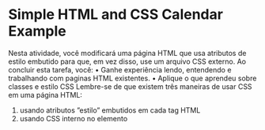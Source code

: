 # Simple HTML and CSS Calendar Example

Nesta atividade, você modificará uma página HTML que usa atributos de estilo embutido para que, em vez
disso, use um arquivo CSS externo.
Ao concluir esta tarefa, você:
• Ganhe experiência lendo, entendendo e trabalhando com paginas HTML existentes.
• Aplique o que aprendeu sobre classes e estilo CSS
Lembre-se de que existem três maneiras de usar CSS em uma página HTML:
1. usando atributos ”estilo” embutidos em cada tag HTML
2. usando CSS interno no elemento <style> do cabeçalho da página HTML
3. usando CSS externo em um arquivo .css separado que é referido na página HTML usando a tag <link>
Nesta tarefa, o codigo-fonte HTML da página disponibilizada usa a opção 1 para exibir um calendário para
um mês específico, que inclui alguns eventos com código de cores e outros estilos. O objetivo é modificar
a página para que ela não use atributos in-line, mas use a opção 3 para incluir todo o CSS em um arquivo
externo separado.
Baixe o HTML original na pagina da disciplina e salve como ficheiro ”calendar.html” no seu computador. Ao
abri-lo em seu navegador, você verá um calendário para o mês de agosto de 2017, que inclui:
• uma foto de um cachorro no topo
• uma grade mostrando as semanas do mês no formato de domingo a sábado
• dias do calendário codificado com diferentes cores para cada evento
Ao inspecionar o codigo-fonte HTML, verá que todo o conteúdo está em uma tabela (usando a tag <table>),
que é organizada em linhas (usando <tr>) e, em seguida, em colunas (usando <th> e <td>) dentro de cada
linha. Nesta tabela, também estamos usando os elementos <thead> e <tbody>, que são elementos filhos da
<table>. Eles não foram discutidos na lição, mas são usados para simplesmente fornecer mais organização
ao conteúdo da tabela. Por fim, observe que a maioria dos elementos HTML possui um atributo ”class” que
ajuda a agrupar elementos para ”estilizar” e que a maioria também possui um atributo ”style” que especifica a
aparência do elemento usando CSS embutido.
Conforme discutido nas lições , uma das desvantagens do uso de CSS embutido é que ele pode levar a
grandes quantidades de código repetitivo, o que pode ser difícil de manter e alterar. Como você ver neste
exemplo, há muitos lugares em que o estilo foi copiado e colado para criar elementos diferentes e, se algo
mudasse, seria intensivo a alteração e manutenção manualmente.
Nesta atividade, você deve modificar ou ”refatorar” o código HTML existente para que ele use um ficheiro
CSS externo em vez de CSS embutido. Crie um arquivo calendar.css (renomea para fins de classificação!
exemplo calendar_codigoestudante.css ) E use a tag <link> no cabeçalho de calendar.html para vinculá-lo a
essa página. Em seguida, crie regras CSS em calendar.css com base nos atributos de ”estilo” dos elementos
HTML em calendar.html. Agrupe as regras com base nos atributos da ”classe” dos elementos e / ou nos
tipos de elementos HTML, mantendo exatamente as mesmas regras de estilo. Quando terminar de colocar as
regras CSS em calendar.css, exclua os atributos ”style” para todos os elementos HTML em calendar.html. Se
fizer isso corretamente, a página HTML renderizada devera ser exatamente a mesma que a página original!
Nota:
• a atividade é individual e deve ser submetida via piazza.
• ver o deadline da atividade no piazza.
• não altere os atributos de ”classe” de nenhum dos elementos HTML, pois eles serão usados nos testes
durante a avaliação.
• da mesma forma, coloque todo o CSS em um único ficheiro chamado “calendar.css” (todas em minúsculas) e verifique se está no mesmo diretório que calendar.html.
Certifique-se de que:
• não alterou o atributo ”class” de nenhum dos elementos HTML em calendar.html e removeu todos os
atributos ”style”
• não criou nenhum arquivo adicional além de calendar.css e todo o seu código CSS está em calendar.css,
que está no mesmo diretório que o arquivo calendar.html
